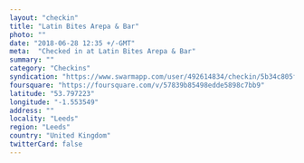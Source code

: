 ```yaml
---
layout: "checkin"
title: "Latin Bites Arepa & Bar"
photo: ""
date: "2018-06-28 12:35 +/-GMT"
meta:  "Checked in at Latin Bites Arepa & Bar"
summary: ""
category: "Checkins"
syndication: "https://www.swarmapp.com/user/492614834/checkin/5b34c805febf310039fbc040"
foursquare: "https://foursquare.com/v/57839b85498edde5898c7bb9"
latitude: "53.797223"
longitude: "-1.553549"
address: ""
locality: "Leeds"
region: "Leeds"
country: "United Kingdom"
twitterCard: false
---
```


